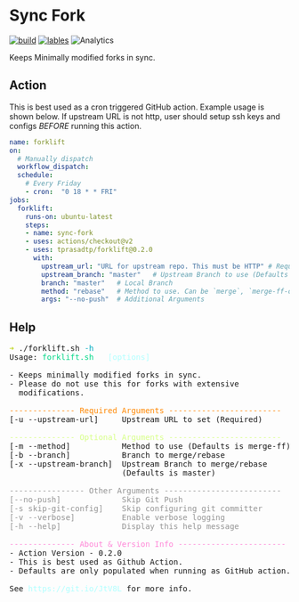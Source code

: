 # Sync Fork

[![build](https://github.com/tprasadtp/forklift/workflows/build/badge.svg?branch=master)](https://github.com/tprasadtp/forklift/actions?query=workflow%3Abuild)
[![lables](https://github.com/tprasadtp/forklift/workflows/lables/badge.svg)](https://github.com/tprasadtp/forklift/actions?query=workflow%3Alabels)
![Analytics](https://ga-beacon.prasadt.com/UA-101760811-3/github/forklift)

Keeps Minimally modified forks in sync.

## Action

This is best used as a cron triggered GitHub action. Example usage is shown below.
If upstream URL is not http, user should setup ssh keys and configs *BEFORE*
running this action.

```yaml
name: forklift
on:
  # Manually dispatch
  workflow_dispatch:
  schedule:
    # Every Friday
    - cron:  "0 18 * * FRI"
jobs:
  forklift:
    runs-on: ubuntu-latest
    steps:
    - name: sync-fork
    - uses: actions/checkout@v2
    - uses: tprasadtp/forklift@0.2.0
      with:
        upstream_url: "URL for upstream repo. This must be HTTP" # Required! Upstream https clone URL
        upstream_branch: "master"   # Upstream Branch to use (Defaults to master)
        branch: "master"   # Local Branch
        method: "rebase"   # Method to use. Can be `merge`, `merge-ff-only` or `rebase`.
        args: "--no-push"  # Additional Arguments
```

## Help

<pre><font color="#C3D82C">➜</font> ./forklift.sh <font color="#00ACC1">-h</font>
Usage: <font color="#00D787">forklift.sh </font><font color="#AFFFFF">  [options]</font>

- Keeps minimally modified forks in sync.
- Please do not use this for forks with extensive
  modifications.

<font color="#FF8700">-------------- Required Arguments ------------------------</font>
[-u --upstream-url]     Upstream URL to set (Required)

<font color="#D7FF87">-------------- Optional Arguments ------------------------</font>
[-m --method]           Method to use (Defaults is merge-ff)
[-b --branch]           Branch to merge/rebase
[-x --upstream-branch]  Upstream Branch to merge/rebase
                        (Defaults is master)

<font color="#949494">---------------- Other Arguments -------------------------</font>
<font color="#949494">[--no-push]             Skip Git Push</font>
<font color="#949494">[-s skip-git-config]    Skip configuring git committer</font>
<font color="#949494">[-v --verbose]          Enable verbose logging</font>
<font color="#949494">[-h --help]             Display this help message</font>

<font color="#FF87D7">-------------- About &amp; Version Info -----------------------</font>
- Action Version - 0.2.0
- This is best used as Github Action.
- Defaults are only populated when running as GitHub action.

See <font color="#AFFFFF">https://git.io/JtV8L</font> for more info.

</pre>
